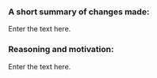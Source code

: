 ### A short summary of changes made:

Enter the text here.

### Reasoning and motivation:

Enter the text here.
